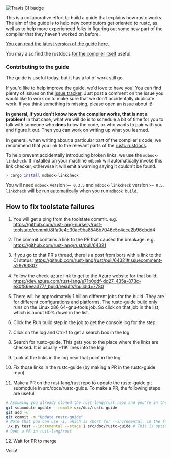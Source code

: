 ![Travis CI badge](https://api.travis-ci.com/rust-lang/rustc-guide.svg?branch=master)


This is a collaborative effort to build a guide that explains how rustc
works. The aim of the guide is to help new contributors get oriented
to rustc, as well as to help more experienced folks in figuring out
some new part of the compiler that they haven't worked on before.

[You can read the latest version of the guide here.](https://rust-lang.github.io/rustc-guide/)

You may also find the rustdocs [for the compiler itself][rustdocs] useful.

[rustdocs]: https://doc.rust-lang.org/nightly/nightly-rustc/rustc/

### Contributing to the guide

The guide is useful today, but it has a lot of work still go.

If you'd like to help improve the guide, we'd love to have you! You can find
plenty of issues on the [issue
tracker](https://github.com/rust-lang/rustc-guide/issues). Just post a
comment on the issue you would like to work on to make sure that we don't
accidentally duplicate work. If you think something is missing, please open an
issue about it!

**In general, if you don't know how the compiler works, that is not a
problem!** In that case, what we will do is to schedule a bit of time
for you to talk with someone who **does** know the code, or who wants
to pair with you and figure it out.  Then you can work on writing up
what you learned.

In general, when writing about a particular part of the compiler's code, we
recommend that you link to the relevant parts of the [rustc
rustdocs][rustdocs].

To help prevent accidentally introducing broken links, we use the
`mdbook-linkcheck`. If installed on your machine `mdbook` will automatically
invoke this link checker, otherwise it will emit a warning saying it couldn't
be found.

```bash
> cargo install mdbook-linkcheck
```

You will need `mdbook` version `>= 0.3.5` and `mdbook-linkcheck` version `>= 0.5`.
`linkcheck` will be run automatically when you run `mdbook build`.

## How to fix toolstate failures

1. You will get a ping from the toolstate commit. e.g. https://github.com/rust-lang-nursery/rust-toolstate/commit/8ffa0e4c30ac9ba8546b7046e5c4ccc2b96ebdd4

2. The commit contains a link to the PR that caused the breakage. e.g. https://github.com/rust-lang/rust/pull/64321

3. If you go to that PR's thread, there is a post from bors with a link to the CI status: https://github.com/rust-lang/rust/pull/64321#issuecomment-529763807

4. Follow the check-azure link to get to the Azure website for that build: https://dev.azure.com/rust-lang/e71b0ddf-dd27-435a-873c-e30f86eea377/_build/results?buildId=7780

5. There will be approximately 1 billion different jobs for the build. They are for different configurations and platforms. The rustc-guide build only runs on the Linux x86_64-gnu-tools job. So click on that job in the list, which is about 60% down in the list.

6. Click the Run build step in the job to get the console log for the step.

7. Click on the log and Ctrl-f to get a search box in the log

8. Search for rustc-guide. This gets you to the place where the links are checked. It is usually ~11K lines into the log

9. Look at the links in the log near that point in the log

10. Fix those links in the rustc-guide (by making a PR in the rustc-guide repo)

11. Make a PR on the rust-lang/rust repo to update the rustc-guide git submodule in src/docs/rustc-guide.
To make a PR, the following steps are useful.

```bash
# Assuming you already cloned the rust-lang/rust repo and you're in the correct directory
git submodule update --remote src/doc/rustc-guide
git add -u
git commit -m "Update rustc-guide"
# Note that you can use -i, which is short for --incremental, in the following command
./x.py test --incremental --stage 1 src/doc/rustc-guide # This is optional and should succeed anyway
# Open a PR in rust-lang/rust
```

12. Wait for PR to merge

Voila!
